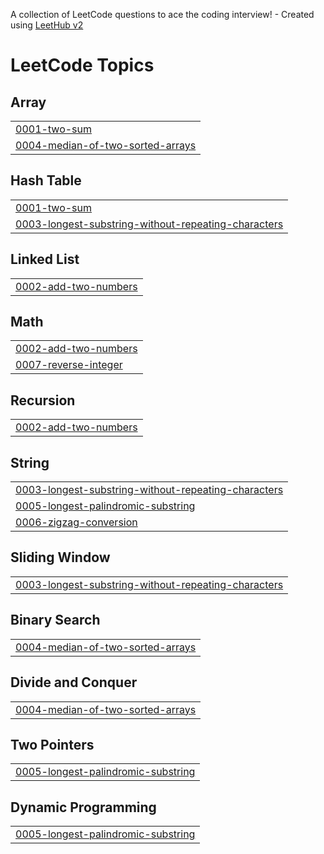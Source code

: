 A collection of LeetCode questions to ace the coding interview! - Created using [LeetHub v2](https://github.com/arunbhardwaj/LeetHub-2.0)
<!---LeetCode Topics Start-->
# LeetCode Topics
## Array
|  |
| ------- |
| [0001-two-sum](https://github.com/Vsaicharan012/leetcode/tree/master/0001-two-sum) |
| [0004-median-of-two-sorted-arrays](https://github.com/Vsaicharan012/leetcode/tree/master/0004-median-of-two-sorted-arrays) |
## Hash Table
|  |
| ------- |
| [0001-two-sum](https://github.com/Vsaicharan012/leetcode/tree/master/0001-two-sum) |
| [0003-longest-substring-without-repeating-characters](https://github.com/Vsaicharan012/leetcode/tree/master/0003-longest-substring-without-repeating-characters) |
## Linked List
|  |
| ------- |
| [0002-add-two-numbers](https://github.com/Vsaicharan012/leetcode/tree/master/0002-add-two-numbers) |
## Math
|  |
| ------- |
| [0002-add-two-numbers](https://github.com/Vsaicharan012/leetcode/tree/master/0002-add-two-numbers) |
| [0007-reverse-integer](https://github.com/Vsaicharan012/leetcode/tree/master/0007-reverse-integer) |
## Recursion
|  |
| ------- |
| [0002-add-two-numbers](https://github.com/Vsaicharan012/leetcode/tree/master/0002-add-two-numbers) |
## String
|  |
| ------- |
| [0003-longest-substring-without-repeating-characters](https://github.com/Vsaicharan012/leetcode/tree/master/0003-longest-substring-without-repeating-characters) |
| [0005-longest-palindromic-substring](https://github.com/Vsaicharan012/leetcode/tree/master/0005-longest-palindromic-substring) |
| [0006-zigzag-conversion](https://github.com/Vsaicharan012/leetcode/tree/master/0006-zigzag-conversion) |
## Sliding Window
|  |
| ------- |
| [0003-longest-substring-without-repeating-characters](https://github.com/Vsaicharan012/leetcode/tree/master/0003-longest-substring-without-repeating-characters) |
## Binary Search
|  |
| ------- |
| [0004-median-of-two-sorted-arrays](https://github.com/Vsaicharan012/leetcode/tree/master/0004-median-of-two-sorted-arrays) |
## Divide and Conquer
|  |
| ------- |
| [0004-median-of-two-sorted-arrays](https://github.com/Vsaicharan012/leetcode/tree/master/0004-median-of-two-sorted-arrays) |
## Two Pointers
|  |
| ------- |
| [0005-longest-palindromic-substring](https://github.com/Vsaicharan012/leetcode/tree/master/0005-longest-palindromic-substring) |
## Dynamic Programming
|  |
| ------- |
| [0005-longest-palindromic-substring](https://github.com/Vsaicharan012/leetcode/tree/master/0005-longest-palindromic-substring) |
<!---LeetCode Topics End-->